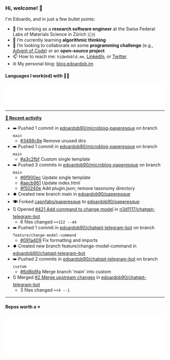 ### Hi, welcome! 👋 

I'm Edoardo, and in just a few bullet points:

- 🔭 I’m working as a **research software engineer** at the Swiss Federal Labs of Materials Science in Zürich 🇨🇭
- 🌱 I’m currently learning **algorithmic thinking**
- 👯 I’m looking to collaborate on some **programming challenge** (e.g., [Advent of Code](https://github.com/edoardob90/aoc2022)) or an **open-source project**
- 📫 How to reach me: `hi@edobld.me`, [LinkedIn](https://linkedin.com/in/edobld), or [Twitter](https://twitter.com/edobld)
- 🌐 My personal blog: [blog.edoardob.im](https://blog.edoardob.im)

#### Languages I work(ed) with 👨‍💻

<img src="https://github.com/edoardob90/edoardob90/blob/main/.cache/languages.svg">

---

**[📰 Recent activity](https://github.com/edoardob90)**
* ➡️ Pushed 1 commit in [edoardob90/microblog-paperesque](https://github.com/edoardob90/microblog-paperesque) on branch `main`
  * [#3488c8e](https://github.com/edoardob90/microblog-paperesque/commit/3488c8e) Remove unused dirs
* ➡️ Pushed 1 commit in [edoardob90/microblog-paperesque](https://github.com/edoardob90/microblog-paperesque) on branch `main`
  * [#a3c2fbf](https://github.com/edoardob90/microblog-paperesque/commit/a3c2fbf) Custom single template
* ➡️ Pushed 3 commits in [edoardob90/microblog-paperesque](https://github.com/edoardob90/microblog-paperesque) on branch `main`
  * [#6f900ec](https://github.com/edoardob90/microblog-paperesque/commit/6f900ec) Update single template
  * [#aecb961](https://github.com/edoardob90/microblog-paperesque/commit/aecb961) Update index.html
  * [#f50240e](https://github.com/edoardob90/microblog-paperesque/commit/f50240e) Add plugin.json; remove taxonomy directory
* ⏺️ Created new branch main in [edoardob90/paperesque](https://github.com/edoardob90/paperesque)
* 🍽️ Forked [capnfabs/paperesque](https://github.com/capnfabs/paperesque) to [edoardob90/paperesque](https://github.com/edoardob90/paperesque)
* 🔃 Opened [#421 Add command to change model](https://github.com/n3d1117/chatgpt-telegram-bot/pull/421) in [n3d1117/chatgpt-telegram-bot](https://github.com/n3d1117/chatgpt-telegram-bot)
  * 6 files changed `++122 --44`
* ➡️ Pushed 1 commit in [edoardob90/chatgpt-telegram-bot](https://github.com/edoardob90/chatgpt-telegram-bot) on branch `feature/change-model-command`
  * [#091a409](https://github.com/edoardob90/chatgpt-telegram-bot/commit/091a409) Fix formatting and imports
* ⏺️ Created new branch feature/change-model-command in [edoardob90/chatgpt-telegram-bot](https://github.com/edoardob90/chatgpt-telegram-bot)
* ➡️ Pushed 2 commits in [edoardob90/chatgpt-telegram-bot](https://github.com/edoardob90/chatgpt-telegram-bot) on branch `custom`
  * [#6d8b8fa](https://github.com/edoardob90/chatgpt-telegram-bot/commit/6d8b8fa) Merge branch &#39;main&#39; into custom
* 🔃 Merged [#2 Merge upstream changes](https://github.com/edoardob90/chatgpt-telegram-bot/pull/2) in [edoardob90/chatgpt-telegram-bot](https://github.com/edoardob90/chatgpt-telegram-bot)
  * 3 files changed `++4 --1`


---

#### Repos worth a ⭐

<img src="https://github.com/edoardob90/edoardob90/blob/main/.cache/stars.svg">

<!--
- ⚡ Fun fact: ...
- 🤔 I’m looking for help with ...
- 💬 Ask me about ...
-->
